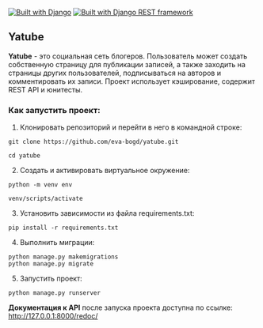 [![Built with Django](https://img.shields.io/badge/Built_with-Django-32CD32.svg)](https://www.djangoproject.com/)
[![Built with Django REST framework](https://img.shields.io/badge/Built_with-Django_REST_framework-green.svg)](https://www.django-rest-framework.org/)

## Yatube

**Yatube** - это cоциальная сеть блогеров. Пользователь может создать собственную страницу для публикации записей, а также заходить на страницы других пользователей, подписываться на авторов и комментировать их записи. Проект использует кэширование, содержит REST API и юнитесты.

### Как запустить проект:

1. Клонировать репозиторий и перейти в него в командной строке:

```
git clone https://github.com/eva-bogd/yatube.git
```

```
cd yatube
```

2. Cоздать и активировать виртуальное окружение:

```
python -m venv env
```

```
venv/scripts/activate
```

3. Установить зависимости из файла requirements.txt:

```
pip install -r requirements.txt
```

4. Выполнить миграции:

```
python manage.py makemigrations
python manage.py migrate
```

5. Запустить проект:

```
python manage.py runserver
```

**Документация к API** после запуска проекта доступна по ссылке: http://127.0.0.1:8000/redoc/
